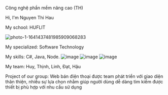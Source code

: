 Công nghệ phần mềm nâng cao (TH)

Hi, I'm Nguyen Thi Hau

My school: HUFLIT

![photo-1-1641437481985909068283](https://github.com/user-attachments/assets/38ad82f3-36e7-40de-94ae-5ec9f7a7acef)

My specialized: Software Technology

My skills: C#, Java, Node.
![image](https://github.com/user-attachments/assets/a2866a59-620d-4c89-8163-940af83f07db) ![image](https://github.com/user-attachments/assets/8f06615b-ccca-48ad-af37-b43477b7fb26) ![image](https://github.com/user-attachments/assets/6fb20121-dd8b-44d8-b1a8-62a33a45c6a3)


My team: Huy, Thịnh, Linh, Đạt, Hậu

Project of our group: Web bán điện thoại được team phát triển với giao diện thân thiện, nhiều sự lựa chọn nhằm giúp người dùng dễ dàng tìm kiếm được thiết bị phù hợp với nhu cầu sử dụng


